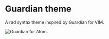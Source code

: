 # Guardian theme

A rad syntax theme inspired by Guardian for VIM.

![Guardian for Atom.](http://i.imgur.com/IQjUKfQ.jpg)
